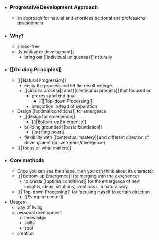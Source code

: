 - ### Progressive Development Approach
    - an approach for natural and effortless personal and professional development
- ### Why?
    - stress-free
    - [[sustainable development]]
        - bring out [[individual uniqueness]] naturally
- ### [[Guiding Principles]]
    - [[🌱Natural Progression]]
        - enjoy the process and let the result emerge
        - [[circular process]] and [[continuous process]] that focused on
            - process and end goal 
                - [[🌲Top-down Processing]]
            - integration instead of separation
    - Design [[optimal conditions]] for emergence
        - [[design for emergence]]
            - [[🌲Bottom-up Emergence]] 
        - building grounded [[basic foundation]]
            - [[starting point]]
        - flexibility with [[contextual mastery]] and different direction of development (convergence/divergence)
    - [[🌱focus on what matters]]
- ### Core methods
    - Once you can see the shape, then you can think about its character.
    -  [[🌲Bottom-up Emergence]] for merging with the experiences
        - to create [[optimal conditions]] for the emergence of new insights, ideas, solutions, creations in a natural way 
    -  [[🌲Top-down Processing]] for focusing myself to certain direction
        - [[Evergreen notes]]
- Usages
    - way of living
    - personal development
        - knowledge
        - skills
        - soul
    - creation
